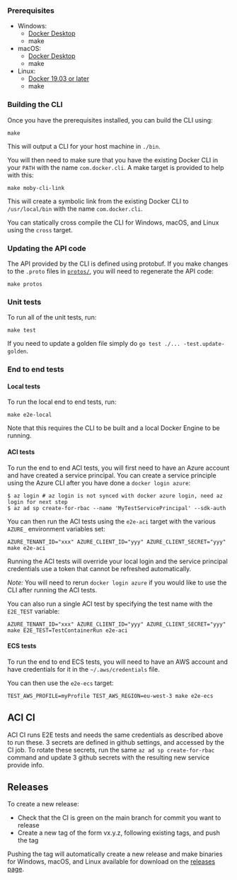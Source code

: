 
### Prerequisites

* Windows:
  * [Docker Desktop](https://hub.docker.com/editions/community/docker-ce-desktop-windows)
  * make
* macOS:
  * [Docker Desktop](https://hub.docker.com/editions/community/docker-ce-desktop-mac)
  * make
* Linux:
  * [Docker 19.03 or later](https://docs.docker.com/engine/install/)
  * make

### Building the CLI

Once you have the prerequisites installed, you can build the CLI using:

```console
make
```

This will output a CLI for your host machine in `./bin`.

You will then need to make sure that you have the existing Docker CLI in your
`PATH` with the name `com.docker.cli`. A make target is provided to help with
this:

```console
make moby-cli-link
```

This will create a symbolic link from the existing Docker CLI to
`/usr/local/bin` with the name `com.docker.cli`.

You can statically cross compile the CLI for Windows, macOS, and Linux using the
`cross` target.

### Updating the API code

The API provided by the CLI is defined using protobuf. If you make changes to
the `.proto` files in [`protos/`](./protos), you will need to regenerate the API
code:

```console
make protos
```

### Unit tests

To run all of the unit tests, run:

```console
make test
```

If you need to update a golden file simply do `go test ./... -test.update-golden`.

### End to end tests

#### Local tests

To run the local end to end tests, run:

```console
make e2e-local
```

Note that this requires the CLI to be built and a local Docker Engine to be
running.

#### ACI tests

To run the end to end ACI tests, you will first need to have an Azure account
and have created a service principal. You can create a service principle using
the Azure CLI after you have done a `docker login azure`:

```console
$ az login # az login is not synced with docker azure login, need az login for next step
$ az ad sp create-for-rbac --name 'MyTestServicePrincipal' --sdk-auth
```

You can then run the ACI tests using the `e2e-aci` target with the various
`AZURE_` environment variables set:

```console
AZURE_TENANT_ID="xxx" AZURE_CLIENT_ID="yyy" AZURE_CLIENT_SECRET="yyy" make e2e-aci
```

Running the ACI tests will override your local login and the service principal
credentials use a token that cannot be refreshed automatically.

*Note:* You will need to rerun `docker login azure` if you would like to use the
CLI after running the ACI tests.

You can also run a single ACI test by specifying the test name with the
`E2E_TEST` variable:
```console
AZURE_TENANT_ID="xxx" AZURE_CLIENT_ID="yyy" AZURE_CLIENT_SECRET="yyy" make E2E_TEST=TestContainerRun e2e-aci
```

#### ECS tests

To run the end to end ECS tests, you will need to have an AWS account and have
credentials for it in the `~/.aws/credentials` file.

You can then use the `e2e-ecs` target:

```console
TEST_AWS_PROFILE=myProfile TEST_AWS_REGION=eu-west-3 make e2e-ecs
```

## ACI CI

ACI CI runs E2E tests and needs the same credentials as described above to run these. 3 secrets are defined in github settings, and accessed by the CI job.
To rotate these secrets, run the same `az ad sp create-for-rbac` command and update 3 github secrets with the resulting new service provide info.

## Releases

To create a new release:
* Check that the CI is green on the main branch for commit you want to release
* Create a new tag of the form vx.y.z, following existing tags, and push the tag

Pushing the tag will automatically create a new release and make binaries for
Windows, macOS, and Linux available for download on the
[releases page](https://github.com/docker/compose-ecs/releases).
